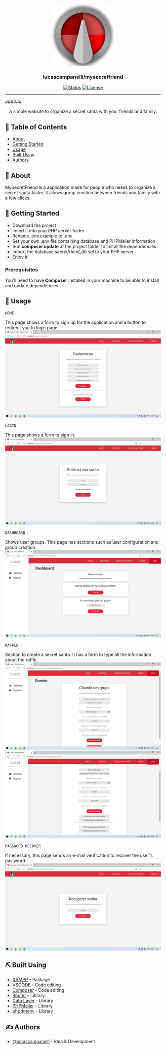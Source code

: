<p align="center">
  <a href="" rel="noopener">
 <img width=200px height=200px src="https://github.com/lucascampanelli/MySecretFriend/blob/master/view/assets/images/logo.png?raw=true">
 </a>
</p>

<h3 align="center">lucascampanelli/mysecretfriend</h3>

<div align="center">

[![Status](https://img.shields.io/badge/status-active-success.svg)]()
[![License](https://img.shields.io/badge/license-MIT-blue.svg)](/LICENSE)

</div>

---

######<p align="center"> A simple website to organize a secret santa with your friends and family.
    <br> 
</p>

## 📝 Table of Contents

- [About](#about)
- [Getting Started](#getting_started)
- [Usage](#usage)
- [Built Using](#built_using)
- [Authors](#authors)

## 🧐 About <a name = "about"></a>

MySecretFriend is a application made for people who needs to organize a secret santa faster.
It allows group creation between friends and family with a few clicks.

## 🏁 Getting Started <a name = "getting_started"></a>

<ul>
<li>Download the project</li>
<li>Insert it into your PHP server folder</li>
<li>Rename .env.example to .env</li>
<li>Set your own .env file containing database and PHPMailer information</li>
<li>Run <b>composer update</b> at the project folder to install the dependencies</li>
<li>Import the database <i>secretfriend_db.sql</i> to your PHP server</li>
<li>Enjoy it!</li>
</ul>

### Prerequisites

You'll need to have <b>Composer</b> installed in your machine to be able to install and update dependencies.

## 🎈 Usage <a name="usage"></a>
```
HOME
```
This page shows a form to sign up for the application and a button to redirect you to login page.
 <img src="https://github.com/lucascampanelli/MySecretFriend/blob/master/signupView.png?raw=true">
 <br>
```
LOGIN
```
This page shows a form to sign in.
 <img src="https://github.com/lucascampanelli/MySecretFriend/blob/master/loginView.png?raw=true">
 <br>
```
DASHBOARD
```
Shows user groups. This page has sections such as user configuration and group creation.
 <img src="https://github.com/lucascampanelli/MySecretFriend/blob/master/dashboardView.png?raw=true">
 <br>
```
RAFFLE
```
Section to create a secret santa. It has a form to type all the information about the raffle.
 <img src="https://github.com/lucascampanelli/MySecretFriend/blob/master/raffleView.png?raw=true">
 <img src="https://github.com/lucascampanelli/MySecretFriend/blob/master/raffleexampleView.png?raw=true">
 <br>
```
PASSWORD RECOVER
```
If necessary, this page sends an e-mail verification to recover the user's password.
 <img src="https://github.com/lucascampanelli/MySecretFriend/blob/master/passwdrecoverView.png?raw=true">
 <br>


## ⛏️ Built Using <a name = "built_using"></a>

- [XAMPP](https://www.apachefriends.org/pt_br/index.html) - Package
- [VSCODE](https://code.visualstudio.com/) - Code editing
- [Composer](https://getcomposer.org/) - Code editing
- [Router](https://github.com/robsonvleite/router) - Library
- [Data Layer](https://github.com/robsonvleite/datalayer) - Library
- [PHPMailer](https://github.com/PHPMailer/PHPMailer) - Library
- [phpdotenv](https://github.com/vlucas/phpdotenv) - Library

## ✍️ Authors <a name = "authors"></a>

- [@lucascampanelli](https://github.com/kylelobo) - Idea & Development
